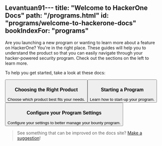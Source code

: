 Levantuan91---
title: "Welcome to HackerOne Docs"
path: "/programs.html"
id: "programs/welcome-to-hackerone-docs"
bookIndexFor: "programs"
---

Are you launching a new program or wanting to learn more about a feature on HackerOne? You're in the right place. These guides will help you to understand the product so that you can easily navigate through your hacker-powered security program. Check out the sections on the left to learn more.

To help you get started, take a look at these docs:

<button type="button" class="welcome-button" onclick="location.href='/programs/product-offerings.html'"><h3>Choosing the Right Product</h3>Choose which product best fits your needs.
</button><button type="button" class="welcome-button" onclick="location.href='/programs/program-starting-point.html'"><h3>Starting a Program</h3>Learn how to start-up your program.
</button><button type="button" class="welcome-button" onclick="location.href='/programs/general-settings.html'"><h3>Configure your Program Settings</h3>Configure your settings to better manage your bounty program.
</button>

>See something that can be improved on the docs site? [Make a suggestion](/programs/edit-the-doc-site.html)!
